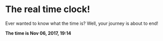 # The real time clock!

Ever wanted to know what the time is? Well, your journey is about to end!

**The time is Nov 06, 2017, 19:14**